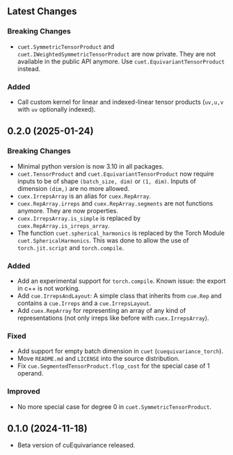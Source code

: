 ## Latest Changes

### Breaking Changes
- `cuet.SymmetricTensorProduct` and `cuet.IWeightedSymmetricTensorProduct` are now private. They are not available in the public API anymore. Use `cuet.EquivariantTensorProduct` instead.

### Added
- Call custom kernel for linear and indexed-linear tensor products (`uv,u,v` with `uv` optionally indexed).

## 0.2.0 (2025-01-24)

### Breaking Changes

- Minimal python version is now 3.10 in all packages.
- `cuet.TensorProduct` and `cuet.EquivariantTensorProduct` now require inputs to be of shape `(batch_size, dim)` or `(1, dim)`. Inputs of dimension `(dim,)` are no more allowed.
- `cuex.IrrepsArray` is an alias for `cuex.RepArray`.
- `cuex.RepArray.irreps` and `cuex.RepArray.segments` are not functions anymore. They are now properties.
- `cuex.IrrepsArray.is_simple` is replaced by `cuex.RepArray.is_irreps_array`.
- The function `cuet.spherical_harmonics` is replaced by the Torch Module `cuet.SphericalHarmonics`. This was done to allow the use of `torch.jit.script` and `torch.compile`.

### Added

- Add an experimental support for `torch.compile`. Known issue: the export in c++ is not working.
- Add `cue.IrrepsAndLayout`: A simple class that inherits from `cue.Rep` and contains a `cue.Irreps` and a `cue.IrrepsLayout`.
- Add `cuex.RepArray` for representing an array of any kind of representations (not only irreps like before with `cuex.IrrepsArray`).

### Fixed

- Add support for empty batch dimension in `cuet` (`cuequivariance_torch`).
- Move `README.md` and `LICENSE` into the source distribution.
- Fix `cue.SegmentedTensorProduct.flop_cost` for the special case of 1 operand.

### Improved

- No more special case for degree 0 in `cuet.SymmetricTensorProduct`.

## 0.1.0 (2024-11-18)

- Beta version of cuEquivariance released.
